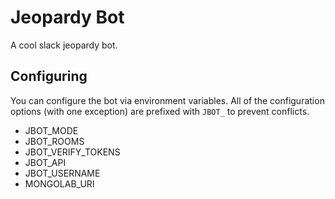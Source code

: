 # Jeopardy Bot

A cool slack jeopardy bot.

## Configuring

You can configure the bot via environment variables.
All of the configuration options (with one exception) are prefixed with `JBOT_` to prevent conflicts.

- JBOT_MODE
- JBOT_ROOMS
- JBOT_VERIFY_TOKENS
- JBOT_API
- JBOT_USERNAME
- MONGOLAB_URI
